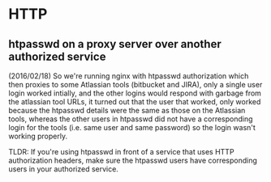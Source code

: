 # HTTP
## htpasswd on a proxy server over another authorized service
(2016/02/18)
So we're running nginx with htpasswd authorization which then proxies to some
Atlassian tools (bitbucket and JIRA), only a single user login worked intially, and the other logins
would respond with garbage from the atlassian tool URLs, it turned out that the
user that worked, only worked because the htpasswd details were the same as
those on the Atlassian tools, whereas the other users in htpasswd did not have a
corresponding login for the tools (i.e. same user and same password) so the
login wasn't working properly.

TLDR: If you're using htpasswd in front of a service that uses HTTP
authorization headers, make sure the htpasswd users have corresponding users in
your authorized service.
